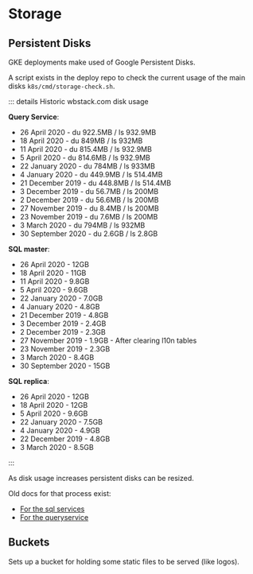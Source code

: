 # Storage

## Persistent Disks

GKE deployments make used of Google Persistent Disks.

A script exists in the deploy repo to check the current usage of the main disks `k8s/cmd/storage-check.sh`.

::: details Historic wbstack.com disk usage

**Query Service**:

- 26 April 2020 - du 922.5MB / ls 932.9MB
- 18 April 2020 - du 849MB / ls 932MB
- 11 April 2020 - du 815.4MB / ls 932.9MB
- 5 April 2020 - du 814.6MB / ls 932.9MB
- 22 January 2020 - du 784MB / ls 933MB
- 4 January 2020 - du 449.9MB / ls 514.4MB
- 21 December 2019 - du 448.8MB / ls 514.4MB
- 3 December 2019 - du 56.7MB / ls 200MB
- 2 December 2019 - du 56.6MB / ls 200MB
- 27 November 2019 - du 8.4MB / ls 200MB
- 23 November 2019 - du 7.6MB / ls 200MB
- 3 March 2020 - du 794MB / ls 932MB
- 30 September 2020 - du 2.6GB / ls 2.8GB

**SQL master**:

- 26 April 2020 - 12GB
- 18 April 2020 - 11GB
- 11 April 2020 - 9.8GB
- 5 April 2020 - 9.6GB
- 22 January 2020 - 7.0GB
- 4 January 2020 - 4.8GB
- 21 December 2019 - 4.8GB
- 3 December 2019 - 2.4GB
- 2 December 2019 - 2.3GB
- 27 November 2019 - 1.9GB - After clearing l10n tables
- 23 November 2019 - 2.3GB
- 3 March 2020 - 8.4GB
- 30 September 2020 - 15GB

**SQL replica**:

- 26 April 2020 - 12GB
- 18 April 2020 - 12GB
- 5 April 2020 - 9.6GB
- 22 January 2020 - 7.5GB
- 4 January 2020 - 4.9GB
- 22 December 2019 - 4.8GB
- 3 March 2020 - 8.5GB

:::

As disk usage increases persistent disks can be resized.

Old docs for that process exist:

- [For the sql services](https://github.com/wbstack/deploy/blob/main/docs/services/sql.md#increasing-allocated-disk-space-replica-example)
- [For the queryservice](https://github.com/wbstack/deploy/blob/main/docs/services/queryservice.md)

## Buckets

Sets up a bucket for holding some static files to be served (like logos).
